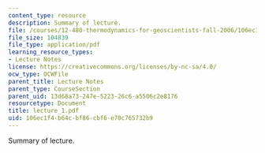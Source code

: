 ```yaml
---
content_type: resource
description: Summary of lecture.
file: /courses/12-480-thermodynamics-for-geoscientists-fall-2006/106ec1f4b64cbf86cbf6e70c765732b9_lecture_1.pdf
file_size: 104839
file_type: application/pdf
learning_resource_types:
- Lecture Notes
license: https://creativecommons.org/licenses/by-nc-sa/4.0/
ocw_type: OCWFile
parent_title: Lecture Notes
parent_type: CourseSection
parent_uid: 13d68a73-247e-5223-26c6-a5506c2e8176
resourcetype: Document
title: lecture_1.pdf
uid: 106ec1f4-b64c-bf86-cbf6-e70c765732b9
---
```

Summary of lecture.